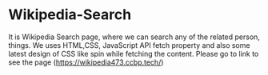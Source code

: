 # Wikipedia-Search

It is Wikipedia Search page, where we can search any of the related person, things. 
We uses HTML,CSS, JavaScript API fetch property and also some latest design of CSS like spin while fetching the content. Please go to link to see the page (https://wikipedia473.ccbp.tech/)
